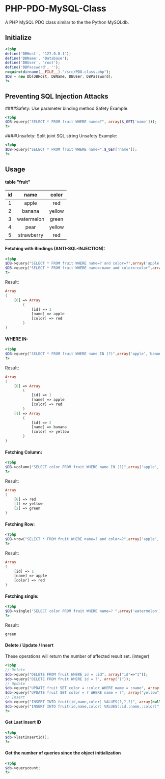 PHP-PDO-MySQL-Class
===================

A  PHP MySQL PDO class similar to the the Python MySQLdb.

Initialize
------------
```php
<?php
define('DBHost', '127.0.0.1');
define('DBName', 'Database');
define('DBUser', 'root');
define('DBPassword', '');
require(dirname(__FILE__)."/src/PDO.class.php");
$DB = new Db(DBHost, DBName, DBUser, DBPassword);
?>
```

Preventing SQL Injection Attacks
------------
####Safety: Use parameter binding method
Safety Example:
```php
<?php
$DB->query("SELECT * FROM fruit WHERE name=?", array($_GET['name']));
?>
```


####Unsafety: Split joint SQL string
Unsafety Example: 
```php
<?php
$DB->query("SELECT * FROM fruit WHERE name=".$_GET['name']);
?>
```
Usage
------------

#### table "fruit"

| id | name | color
|:-----------:|:------------:|:------------:|
| 1       |      apple  |     red    
| 2       |      banana |     yellow  
| 3       |   watermelon|     green   
| 4       |        pear |     yellow    
| 5       |   strawberry|     red    

#### Fetching with Bindings (ANTI-SQL-INJECTION):

```php
<?php
$DB->query("SELECT * FROM fruit WHERE name=? and color=?",array('apple','red'));
$DB->query("SELECT * FROM fruit WHERE name=:name and color=:color",array('name'=>'apple','color'=>'red'));
?>
```

Result:

```php
Array
(
	[0] => Array
		(
			[id] => 1
			[name] => apple
			[color] => red
		)
)
```

#### WHERE IN:

```php
<?php
$DB->query("SELECT * FROM fruit WHERE name IN (?)",array('apple','banana'));
?>
```

Result:

```php
Array
(
	[0] => Array
		(
			[id] => 1
			[name] => apple
			[color] => red
		)
	[1] => Array
		(
			[id] => 2
			[name] => banana
			[color] => yellow
		)
)
```

#### Fetching Column:

```php
<?php
$DB->column("SELECT color FROM fruit WHERE name IN (?)",array('apple','banana','watermelon'));
?>
```

Result:

```php
Array
(
	[0] => red
	[1] => yellow
	[2] => green
)
```

#### Fetching Row:

```php
<?php
$DB->row("SELECT * FROM fruit WHERE name=? and color=?",array('apple','red'));
?>
```

Result:

```php
Array
(
	[id] => 1
	[name] => apple
	[color] => red
)
```

#### Fetching single:

```php
<?php
$DB->single("SELECT color FROM fruit WHERE name=? ",array('watermelon'));
?>
```

Result:

```php
green
```

#### Delete / Update / Insert
These operations will return the number of affected result set. (integer)
```php
<?php
// Delete
$db->query("DELETE FROM fruit WHERE id = :id", array("id"=>"1"));
$db->query("DELETE FROM fruit WHERE id = ?", array("1"));
// Update
$db->query("UPDATE fruit SET color = :color WHERE name = :name", array("name"=>"strawberry","color"=>"yellow"));
$db->query("UPDATE fruit SET color = ? WHERE name = ?", array("yellow","strawberry"));
// Insert
$db->query("INSERT INTO fruit(id,name,color) VALUES(?,?,?)", array(null,"mango","yellow"));//Parameters must be ordered
$db->query("INSERT INTO fruit(id,name,color) VALUES(:id,:name,:color)", array("color"=>"yellow","name"=>"mango","id"=>null));//Parameters order free
?>
```

#### Get Last Insert ID

```php
<?php
$db->lastInsertId();
?>
```

#### Get the number of queries since the object initialization

```php
<?php
$db->querycount;
?>
```